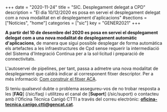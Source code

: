 +++
date        = "2020-11-24"
title       = "SIC. Desplegament delegat a CPD"
description = "El dia 10/12/2020 es posa en servei el desplegament delegat com a nova modalitat en el desplegament d'aplicacions"
#sections    = ["Notícies", "home"]
categories  = ["sic"]
key         = "GENER2021"
+++

**A partir del 10 de desembre del 2020 es posa en servei el desplegament delegat com a una nova modalitat de desplegament automàtic d'aplicacions**,
de manera que sigui possible desplegar de forma automàtica els artefactes a les infraestructures de Cpd sense requerir la intermediació del Sistema
d'Integració Continua per a la sol·licitud i preparació de connectivitats.

L'autoservei de pipelines, per tant, passa a admetre una nova modalitat de desplegament que caldrà indicar al corresponent fitxer descriptor.
Per a més informació: [Com construir el fitxer ACA](/sic-welcome-pack/fitxer-aca/).
<br/>

Si teniu qualsevol dubte o problema assegureu-vos de no trobar resposta a les [**FAQ**] (/sic/faq) i utilitzeu el canal de [**Suport**] (/sic/suport)
o contacteu amb l'Oficina Tècnica Canigó CTTI a través del correu electrònic: **oficina-tecnica.canigo.ctti@gencat.cat**.